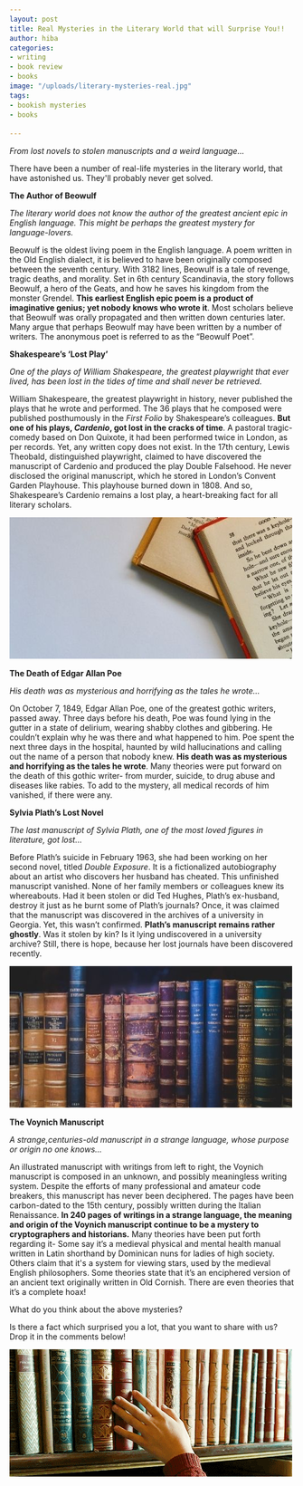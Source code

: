 ```yaml
---
layout: post
title: Real Mysteries in the Literary World that will Surprise You!!
author: hiba
categories:
- writing
- book review
- books
image: "/uploads/literary-mysteries-real.jpg"
tags:
- bookish mysteries
- books

---
```

_From lost novels to stolen manuscripts and a weird language..._

There have been a number of real-life mysteries in the literary world, that have astonished us. They'll probably never get solved.

**The Author of Beowulf**

_The literary world does not know the author of the greatest ancient epic in English language. This might be perhaps the greatest mystery for language-lovers._

Beowulf is the oldest living poem in the English language. A poem written in the Old English dialect, it is believed to have been originally composed between the seventh century. With 3182 lines, Beowulf is a tale of revenge, tragic deaths, and morality. Set in 6th century Scandinavia, the story follows Beowulf, a hero of the Geats, and how he saves his kingdom from the monster Grendel. **This earliest English epic poem is a  product of imaginative genius; yet nobody knows who wrote it**. Most scholars believe that Beowulf was orally propagated and then written down centuries later. Many argue that perhaps Beowulf may have been written by a number of writers. The anonymous poet is referred to as the “Beowulf Poet”.

**Shakespeare’s ‘Lost Play’**

_One of the plays of William Shakespeare, the greatest playwright that ever lived, has been lost in the tides of time and shall never be retrieved._

William Shakespeare, the greatest playwright in history, never published the plays that he wrote and performed. The 36 plays that he composed were published posthumously in the _First Folio_ by Shakespeare’s colleagues. **But one of his plays, _Cardenio_, got lost in the cracks of time**. A pastoral tragic-comedy based on Don Quixote, it had been performed twice in London, as per records. Yet, any written copy does not exist. In the 17th century, Lewis Theobald, distinguished playwright, claimed to have discovered the manuscript of Cardenio and produced the play Double Falsehood. He never disclosed the original manuscript, which he stored in London’s Convent Garden Playhouse. This playhouse burned down in 1808. And so, Shakespeare’s Cardenio remains a lost play, a heart-breaking fact for all literary scholars.

![](/uploads/books2.jpg)

**The Death of Edgar Allan Poe**

_His death was as mysterious and horrifying as the tales he wrote..._

On October 7, 1849, Edgar Allan Poe, one of the greatest gothic writers, passed away. Three days before his death, Poe was found lying in the gutter in a state of delirium, wearing shabby clothes and gibbering. He couldn’t explain why he was there and what happened to him. Poe spent the next three days in the hospital, haunted by wild hallucinations and calling out the name of a person that nobody knew. **His death was as mysterious and horrifying as the tales he wrote**. Many theories were put forward on the death of this gothic writer- from murder, suicide, to drug abuse and diseases like rabies. To add to the mystery, all medical records of him vanished, if there were any.

**Sylvia Plath’s Lost Novel**

_The last manuscript of Sylvia Plath, one of the most loved figures in literature, got lost..._

Before Plath’s suicide in February 1963, she had been working on her second novel, titled _Double Exposure_. It is a fictionalized autobiography about an artist who discovers her husband has cheated. This unfinished manuscript vanished. None of her family members or colleagues knew its whereabouts. Had it been stolen or did Ted Hughes, Plath’s ex-husband, destroy it just as he burnt some of Plath’s journals? Once, it was claimed that the manuscript was discovered in the archives of a university in Georgia. Yet, this wasn’t confirmed. **Plath’s manuscript remains rather ghostly**. Was it stolen by kin? Is it lying undiscovered in a university archive? Still, there is hope, because her lost journals have been discovered recently.

![](/uploads/books4.jpg)

**The Voynich Manuscript**

_A strange,centuries-old manuscript in a strange language, whose purpose or origin no one knows..._

An illustrated manuscript with writings from left to right, the Voynich manuscript is composed in an unknown, and possibly meaningless writing system. Despite the efforts of many professional and amateur code breakers, this manuscript has never been deciphered. The pages have been carbon-dated to the 15th century, possibly written during the Italian Renaissance. **In 240 pages of writings in a strange language, the meaning and origin of the Voynich manuscript continue to be a mystery to cryptographers and historians.** Many theories have been put forth regarding it- Some say it’s a medieval physical and mental health manual written in Latin shorthand by Dominican nuns for ladies of high society. Others claim that it's a system for viewing stars, used by the medieval English philosophers. Some theories state that it’s an enciphered version of an ancient text originally written in Old Cornish. There are even theories that it’s a complete hoax!

What do you think about the above mysteries?

Is there a fact which surprised you a lot, that you want to share with us? Drop it in the comments below!

![](/uploads/48b30aa2514139b3e81d22ec8eff4be3.gif)